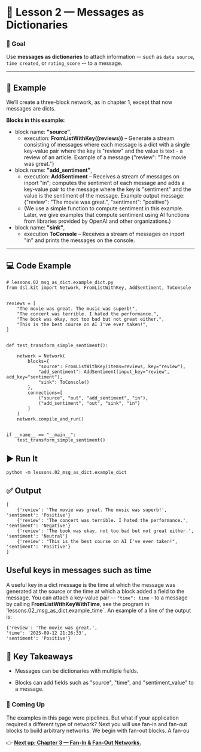 # 🧩 Lesson 2 — Messages as Dictionaries

### 🎯 Goal
Use **messages as dictionaries** to attach information -- such as `data source`, `time created`, or `rating_score` -- to a message.

---

## 📍 Example

We’ll create a three-block network, as in chapter 1, except that now messages are dicts.

**Blocks in this example:**
- block name: **"source"**, 
  - execution: **FromListWithKey((reviews))** – Generate a stream consisting of messages where each message is a dict with a single key-value pair where the key is "review" and the value is text - a review of an article. Example of a message {"review": "The movie was great."}
- block name: **"add_sentiment"**, 
  - execution: **AddSentiment** – Receives a stream of messages on inport "in"; computes the sentiment of each message and adds a key-value pair to the message where the key is "sentiment" and the value is the sentiment of the message. Example output message: {"review": "The movie was great.", "sentiment": "positive"}
  - (We use a simple function to compute sentiment in this example. Later, we give examples that compute sentiment using AI functions from libraries provided by OpenAI and other organizations.)
- block name: **"sink"**, 
  - execution **ToConsole** – Receives a stream of messages on inport "in" and prints the messages on the console.

---


## 💻 Code Example

```
# lessons.02_msg_as_dict.example_dict.py
from dsl.kit import Network, FromListWithKey, AddSentiment, ToConsole


reviews = [
    "The movie was great. The music was superb!",
    "The concert was terrible. I hated the performance.",
    "The book was okay, not too bad but not great either.",
    "This is the best course on AI I've ever taken!",
]


def test_transform_simple_sentiment():

    network = Network(
        blocks={
            "source": FromListWithKey(items=reviews, key="review"),
            "add_sentiment": AddSentiment(input_key="review", add_key="sentiment"),
            "sink": ToConsole()
        },
        connections=[
            ("source", "out", "add_sentiment", "in"),
            ("add_sentiment", "out", "sink", "in")
        ]
    )
    network.compile_and_run()


if __name__ == "__main__":
    test_transform_simple_sentiment()
```

## ▶️ Run It
```
python -m lessons.02_msg_as_dict.example_dict
```

## ✅ Output
```
[  
    {'review': 'The movie was great. The music was superb!', 'sentiment': 'Positive'}
    {'review': 'The concert was terrible. I hated the performance.', 'sentiment': 'Negative'}
    {'review': 'The book was okay, not too bad but not great either.', 'sentiment': 'Neutral'}
    {'review': "This is the best course on AI I've ever taken!", 'sentiment': 'Positive'}
]
```

## Useful keys in messages such as time
A useful key in a dict message is the time at which the message was generated at the source or the time at which a block added a field to the message. You can attach a key-value pair -- `"time": time` - to a message by calling **FromListWithKeyWithTime**, see the program in 'lessons.02_msg_as_dict.example_time`. An example of a line of the output is:
```
{'review': 'The movie was great.',  
'time': '2025-09-12 21:26:33', 
'sentiment': 'Positive'}
```

## 🧠 Key Takeaways

- Messages can be dictionaries with multiple fields.

- Blocks can add fields such as "source", "time", and "sentiment_value" to a message.

### 🚀 Coming Up

The examples in this page were pipelines. But what if your application required a different type of network? Next you will use fan-in and fan-out blocks to build arbitrary networks. We begin with fan-out blocks. A fan-ou

👉 [**Next up: Chapter 3 — Fan-In & Fan-Out Networks.**](../ch03_fanin_fanout/README.md)